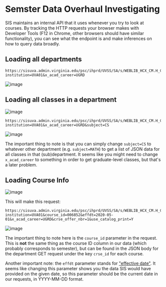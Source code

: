 # Semster Data Overhaul Investigating

SIS maintains an internal API that it uses whenever you try to look at courses. By tracking the HTTP requests your browser makes with Developer Tools (F12 in Chrome, other browsers should have similar functionality), you can see what the endpoint is and make inferences on how to query data broadly.

## Loading all departments

```
https://sisuva.admin.virginia.edu/psc/ihprd/UVSS/SA/s/WEBLIB_HCX_CM.H_COURSE_CATALOG.FieldFormula.IScript_CatalogSubjects?institution=UVA01&x_acad_career=UGRD
```

![image](https://user-images.githubusercontent.com/55100084/202301312-3d970252-429f-420b-9dcd-e2e5747a52d3.png)

## Loading all classes in a department

![image](https://user-images.githubusercontent.com/55100084/201541326-6aa6f052-da14-4cde-87b3-65f78c948994.png)

```
https://sisuva.admin.virginia.edu/psc/ihprd/UVSS/SA/s/WEBLIB_HCX_CM.H_COURSE_CATALOG.FieldFormula.IScript_SubjectCourses?institution=UVA01&x_acad_career=UGRD&subject=CS
```

![image](https://user-images.githubusercontent.com/55100084/202313491-9e5638d8-03a5-43f1-9fc9-a7d2ad86ac74.png)

The important thing to note is that you can simply change `subject=CS` to whatever other department (e.g. `subject=MATH`) to get a list of JSON data for all classes in that (sub)department. It seems like you might need to change `x_acad_career` to something in order to get graduate-level classes, but that's a later problem.

## Loading Course Info

![image](https://user-images.githubusercontent.com/55100084/201541617-7418da43-a942-42e5-a2e8-ebcdbd91e820.png)

This will make this request:

```
https://sisuva.admin.virginia.edu/psc/ihprd/UVSS/SA/s/WEBLIB_HCX_CM.H_COURSE_CATALOG.FieldFormula.IScript_CatalogCourseDetails?institution=UVA01&course_id=006852&effdt=2020-05-01&x_acad_career=UGRD&crse_offer_nbr=1&use_catalog_print=Y
```

![image](https://user-images.githubusercontent.com/55100084/202313550-4eda0782-0376-437c-982f-c29aa0dfd043.png)

The important thing to note here is the `course_id` parameter in the request. This is **not** the same thing as the course ID column in our data (which probably corresponds to semester), but can be found in the JSON body for the department GET request under the key `crse_id` for each course.

Another important note: the `effdt` parameter stands for ["effective date"](http://peoplesoft.wikidot.com/effective-dates-sequence-status). It seems like changing this parameter shows you the data SIS would have provided on the given date, so this parameter should be the current date in our requests, in YYYY-MM-DD format.
